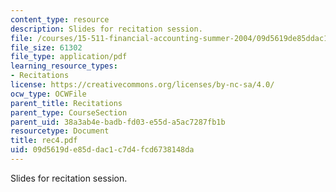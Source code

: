 ```yaml
---
content_type: resource
description: Slides for recitation session.
file: /courses/15-511-financial-accounting-summer-2004/09d5619de85ddac1c7d4fcd6738148da_rec4.pdf
file_size: 61302
file_type: application/pdf
learning_resource_types:
- Recitations
license: https://creativecommons.org/licenses/by-nc-sa/4.0/
ocw_type: OCWFile
parent_title: Recitations
parent_type: CourseSection
parent_uid: 38a3ab4e-badb-fd03-e55d-a5ac7287fb1b
resourcetype: Document
title: rec4.pdf
uid: 09d5619d-e85d-dac1-c7d4-fcd6738148da
---
```

Slides for recitation session.